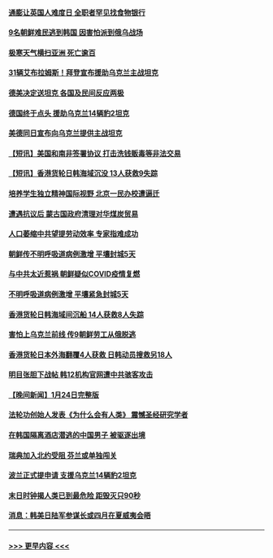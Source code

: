 #### [通膨让英国人难度日 全职者罕见找食物银行](../pages/prog202/a103635168.md?t=01261243) 
#### [9名朝鲜难民逃到韩国 因害怕派到俄乌战场](../pages/prog202/a103635072.md?t=01261243) 
#### [极寒天气横扫亚洲 死亡逾百](../pages/prog202/a103634997.md?t=01261243) 
#### [31辆艾布拉姆斯！拜登宣布援助乌克兰主战坦克](../pages/prog202/a103634992.md?t=01261243) 
#### [德美决定送坦克 各国及民间反应两极](../pages/prog202/a103634993.md?t=01261243) 
#### [德国终于点头 援助乌克兰14辆豹2坦克](../pages/prog202/a103634991.md?t=01261243) 
#### [美德同日宣布向乌克兰提供主战坦克](../pages/prog202/a103634787.md?t=01261243) 
#### [【短讯】美国和南非签署协议 打击洗钱贩毒等非法交易](../pages/prog202/a103634792.md?t=01261243) 
#### [【短讯】香港货轮日韩海域沉没 13人获救9失踪](../pages/prog202/a103634788.md?t=01261243) 
#### [培养学生独立精神国际视野 北京一民办校遭逼迁](../pages/prog202/a103633870.md?t=01261243) 
#### [遭遇抗议后 蒙古国政府清理对华煤炭贸易](../pages/prog202/a103634509.md?t=01261243) 
#### [人口萎缩中共望提劳动效率 专家指难成功](../pages/prog202/a103634515.md?t=01261243) 
#### [朝鲜传不明呼吸道病例激增 平壤封城5天](../pages/prog202/a103634541.md?t=01261243) 
#### [与中共太近惹祸 朝鲜疑似COVID疫情复燃](../pages/prog202/a103634520.md?t=01261243) 
#### [不明呼吸道病例激增 平壤紧急封城5天](../pages/prog202/a103634457.md?t=01261243) 
#### [香港货轮日韩海域间沉船 14人获救8人失踪](../pages/prog202/a103634443.md?t=01261243) 
#### [害怕上乌克兰前线 传9朝鲜劳工从俄脱逃](../pages/prog202/a103634390.md?t=01261243) 
#### [香港货轮日本外海翻覆4人获救 日韩动员搜救另18人](../pages/prog202/a103634367.md?t=01261243) 
#### [明目张胆下战帖 韩12机构官网遭中共骇客攻击](../pages/prog202/a103634315.md?t=01261243) 
#### [【晚间新闻】1月24日完整版](../pages/prog202/a103634277.md?t=01261243) 
#### [法轮功创始人发表《为什么会有人类》 震憾圣经研究学者](../pages/prog202/a103634266.md?t=01261243) 
#### [在韩国隔离酒店潜逃的中国男子 被驱逐出境](../pages/prog202/a103634200.md?t=01261243) 
#### [瑞典加入北约受阻 芬兰或单独闯关](../pages/prog202/a103634128.md?t=01261243) 
#### [波兰正式提申请 支援乌克兰14辆豹2坦克](../pages/prog202/a103634130.md?t=01261243) 
#### [末日时钟揭人类已到最危险  距毁灭只90秒](../pages/prog202/a103634131.md?t=01261243) 
#### [消息：韩美日陆军参谋长或四月在夏威夷会晤](../pages/prog202/a103633910.md?t=01261243) 

----
#### [ >>> 更早内容 <<< ](../indexes/prog202-earlier.md)
